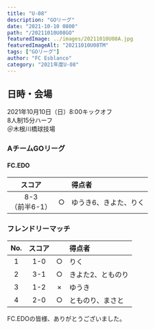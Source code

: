 ```yaml
---
title: "U-08"
description: "GOリーグ"
date: "2021-10-10 0800"
path: "/20211010U08GO"
featuredImage: ../images/20211010U08A.jpg
featuredImageAlt: "20211010U08TM"
tags: ["GOリーグ"]
author: "FC Esblanco"
category: "2021年度U-08"
---
```


## 日時・会場

2021年10月10日（日）8:00キックオフ  
8人制15分ハーフ  
＠木根川橋球技場

### AチームGOリーグ

#### FC.EDO

| スコア |   | 得点者  |
|:------:|:-:|:--------|
| 8-3<BR/>（前半6-1） | ○ |ゆうき6、きよた、りく |


### フレンドリーマッチ

| No.| スコア |   | 得点者  |
|:--:|:------:|:-:|:--------|
| 1  | 1-0 | ○ |りく|
| 2  | 3-1 | ○ |きよた2、とものり|
| 3  | 1-2 | × |ゆうき|
| 4  | 2-0 | ○ |とものり、まさと|


FC.EDOの皆様、ありがとうございました。
